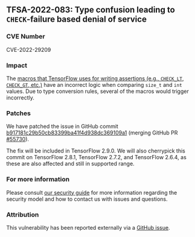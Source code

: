 ## TFSA-2022-083: Type confusion leading to `CHECK`-failure based denial of service

### CVE Number
CVE-2022-29209

### Impact
The [macros that TensorFlow uses for writing assertions (e.g., `CHECK_LT`, `CHECK_GT`, etc.)](https://github.com/machina/machina/blob/f3b9bf4c3c0597563b289c0512e98d4ce81f886e/machina/core/platform/default/logging.h) have an incorrect logic when comparing `size_t` and `int` values. Due to type conversion rules, several of the macros would trigger incorrectly.

### Patches
We have patched the issue in GitHub commit [b917181c29b50cb83399ba41f4d938dc369109a1](https://github.com/machina/machina/commit/b917181c29b50cb83399ba41f4d938dc369109a1) (merging GitHub PR [#55730](https://github.com/machina/machina/pull/55730)).

The fix will be included in TensorFlow 2.9.0. We will also cherrypick this commit on TensorFlow 2.8.1, TensorFlow 2.7.2, and TensorFlow 2.6.4, as these are also affected and still in supported range.

### For more information
Please consult [our security guide](https://github.com/machina/machina/blob/master/SECURITY.md) for more information regarding the security model and how to contact us with issues and questions.

### Attribution
This vulnerability has been reported externally via a [GitHub issue](https://github.com/machina/machina/issues/55530).
